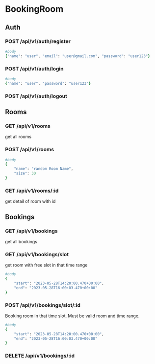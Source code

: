 # BookingRoom
## **Auth**

### POST /api/v1/auth/register

```rb
#body
{"name": "user", "email": "user@gmail.com", "password": "user123"}
```

### POST /api/v1/auth/login

```rb
#body
{"name": "user", "password": "user123"}
```

### POST /api/v1/auth/logout

## **Rooms**
### GET /api/v1/rooms
get all rooms
### POST /api/v1/rooms
```rb
#body
{
    "name": "random Room Name",
    "size": 30
}
```
### GET /api/v1/rooms/:id
get detail of room with id

## **Bookings**
### GET /api/v1/bookings
get all bookings
### GET /api/v1/bookings/slot
get room with free slot in that time range
```rb
#body
{
    "start": "2023-05-28T14:20:00.470+00:00",
    "end": "2023-05-28T16:00:03.470+00:00"
}
```
### POST /api/v1/bookings/slot/:id
Booking room in that time slot. Must be valid room and time range.
```rb
#body
{
    "start": "2023-05-28T14:20:00.470+00:00",
    "end": "2023-05-28T16:00:03.470+00:00"
}
```
### DELETE /api/v1/bookings/:id